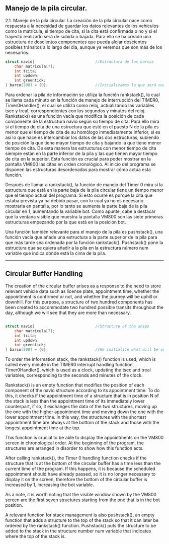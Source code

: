 <h2>Manejo de la pila circular.</h2>
2.1. Manejo de la pila circular.
La creación de la pila circular nace como respuesta a la necesidad de guardar los datos relevantes de los vehículos como la matrícula, el tiempo de cita,
si la cita está confirmada o no y si el trayecto realizado será de subida o bajada.
Para ello se ha creado una estructura de doscientos componentes que pueda alojar doscientos posibles tránsitos a lo largo del día, aunque ya veremos que son más de los necesarios.

```c
struct navio{                           //Estructura de los barcos
    char matricula[7];
    int tcita;
    int updown;
    int greentick;
} barco[200] = {0};                     //Inicializamos lo que será nuestra pila circular
```
Para ordenar la pila de información se utiliza la función rankstack(), la cual se llama cada minuto en la función de manejo de interrupción del TIMER0, Timer0Handler(), el cual se utiliza como reloj, actualizando las variables tsec y treal, correspondientes con los segundos y minutos del reloj.
Rankstack() es una función vacía que modifica la posición de cada componente de la estructura navío según su tiempo de cita. Para ello mira si el tiempo de cita de una estructura que esté en el puesto N de la pila es menor que el tiempo de cita de su homólogo inmediatamente inferior, si es así lo que hace es intercambiar los datos de las dos estructuras, subiendo de posición la que tiene mayor tiempo de cita y bajando la que tiene menor tiempo de cita. De esta manera las estructuras con menor tiempo de cita siempre están en la parte inferior de la pila y las que tienen mayor tiempo de cita en la superior.
Esta función es crucial para poder mostrar en la pantalla VM800 las citas en orden cronológico. Al inicio del programa se disponen las estructuras desordenadas para mostrar cómo actúa esta función.

Después de llamar a rankstack(), la función de manejo del Timer 0 mira si la estructura que está en la parte baja de la pila circular tiene un tiempo menor que el tiempo actual del programa. Si esto ocurre es porque la cita que estaba prevista ya ha debido pasar, con lo cual ya no es necesario mostrarla en pantalla, por lo tanto se aumenta la parte baja de la pila circular en 1, aumentando la variable bot.
Como apunte, cabe a destacar que la ventana visible que muestra la pantalla VM800 son las siete primeras estructuras empezando por la que está en la posición bot.

Una función también relevante para el manejo de la pila es pushstack(), una función vacía que añade una estructura a la parte superior de la pila para que más tarde sea ordenada por la función rankstack(). Pushstack() pone la estructura que se quiera añadir a la pila en la estructura número num variable que indica dónde está la cima de la pila.
----------------------- --------------------------------- -----------
<h2>Circular Buffer Handling</h2>

The creation of the circular buffer arises as a response to the need to store relevant vehicle data such as license plate, appointment time, whether the appointment is confirmed or not, and whether the journey will be uphill or downhill. For this purpose, a structure of two hundred components has been created to accommodate two hundred possible transits throughout the day, although we will see that they are more than necessary.

```C

struct navio{                           //Structure of the ships
    char matricula[7];
    int tcita;
    int updown;
    int greentick;
} barco[200] = {0};                     //We initialize what will be our circular buffer
```
To order the information stack, the rankstack() function is used, which is called every minute in the TIMER0 interrupt handling function, Timer0Handler(), which is used as a clock, updating the tsec and treal variables, corresponding to the seconds and minutes of the clock.

Rankstack() is an empty function that modifies the position of each component of the navio structure according to its appointment time. To do this, it checks if the appointment time of a structure that is in position N of the stack is less than the appointment time of its immediately lower counterpart, if so, it exchanges the data of the two structures, moving up the one with the higher appointment time and moving down the one with the lower appointment time. In this way, the structures with the shortest appointment time are always at the bottom of the stack and those with the longest appointment time at the top.

This function is crucial to be able to display the appointments on the VM800 screen in chronological order. At the beginning of the program, the structures are arranged in disorder to show how this function acts.

After calling rankstack(), the Timer 0 handling function checks if the structure that is at the bottom of the circular buffer has a time less than the current time of the program. If this happens, it is because the scheduled appointment should have already passed, so it is no longer necessary to display it on the screen, therefore the bottom of the circular buffer is increased by 1, increasing the bot variable.

As a note, it is worth noting that the visible window shown by the VM800 screen are the first seven structures starting from the one that is in the bot position.

A relevant function for stack management is also pushstack(), an empty function that adds a structure to the top of the stack so that it can later be ordered by the rankstack() function. Pushstack() puts the structure to be added to the stack in the structure number num variable that indicates where the top of the stack is.
